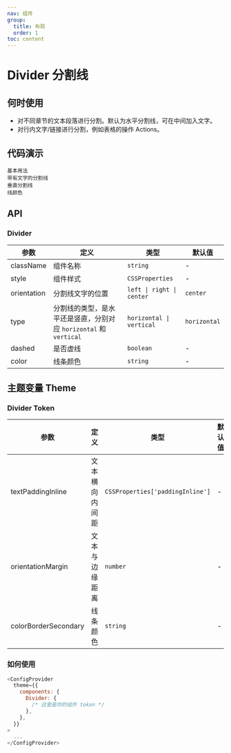 ```yaml
---
nav: 组件
group:
  title: 布局
  order: 1
toc: content
---
```


# Divider 分割线

## 何时使用

- 对不同章节的文本段落进行分割。默认为水平分割线，可在中间加入文字。
- 对行内文字/链接进行分割，例如表格的操作 Actions。

## 代码演示

<code src="../../packages/ui/examples/divider/basic.tsx" description="对不同章节的文本段落进行分割，默认为水平分割线，支持虚线。">基本用法</code>  
<code src="../../packages/ui/examples/divider/orientation.tsx" description="通过 orientation 指定分割线文字的位置。">带有文字的分割线</code>  
<code src="../../packages/ui/examples/divider/vertical.tsx" description='使用 type="vertical" 设置为行内的垂直分割线。'>垂直分割线</code>  
<code src="../../packages/ui/examples/divider/color.tsx" description='使用 `color` 属性修改默认线颜色。'>线颜色</code>

## API

### Divider

| **参数** | **定义** | **类型** | **默认值** |
| --- | --- | --- | --- |
| className | 组件名称 | `string` | - |
| style | 组件样式 | `CSSProperties` | - |
| orientation | 分割线文字的位置 | `left \| right \| center` | `center` |
| type | 分割线的类型，是水平还是竖直，分别对应 `horizontal` 和 `vertical` | `horizontal \| vertical` | `horizontal` |
| dashed | 是否虚线 | `boolean` | - |
| color | 线条颜色 | `string` | - |

## 主题变量 Theme

### Divider Token

| **参数**             | **定义**       | **类型**                         | **默认值** |
| -------------------- | -------------- | -------------------------------- | ---------- |
| textPaddingInline    | 文本横向内间距 | `CSSProperties['paddingInline']` | -          |
| orientationMargin    | 文本与边缘距离 | `number`                         | -          |
| colorBorderSecondary | 线条颜色       | `string`                         | -          |

### 如何使用

```js
<ConfigProvider
  theme={{
    components: {
      Divider: {
        /* 这里是你的组件 token */
      },
    },
  }}
>
  ...
</ConfigProvider>
```
